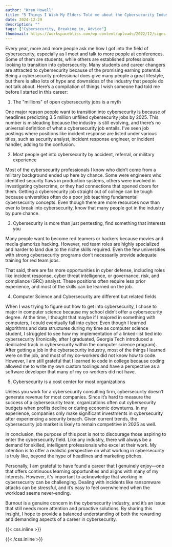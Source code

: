 ```yaml
---
author: "Wren Howell"
title: "5 Things I Wish My Elders Told me about the Cybersecurity Industry "
date: 2024-12-29
description: ""
tags: ["Cybersecurity, Breaking in, Advice"]
thumbnail: https://workspacebliss.com/wp-content/uploads/2022/12/signs-you-got-the-job.jpg.webp
---
```


Every year, more and more people ask me how I got into the field of cybersecurity, especially as I meet and talk to more people at conferences. Some of them are students, while others are established professionals looking to transition into cybersecurity. Many students and career changers are attracted to cybersecurity because of the promising earning potential. Being a cybersecurity professional does give many people a great lifestyle, but there is allso lots of hype and downsides of the industry that people do not talk about. Here’s a compilation of things I wish someone had told me before I started in this career:

1. The "millions" of open cybersecurity jobs is a myth

One major reason people want to transition into cybersecurity is because of headlines predicting 3.5 million unfilled cybersecurity jobs by 2025. This number is misleading because the industry is still evolving, and there’s no universal definition of what a cybersecurity job entails. I’ve seen job postings where positions like incident response are listed under various titles, such as security analyst, incident response engineer, or incident handler, adding to the confusion.

2. Most people get into cybersecurity by accident, referral, or military experience

Most of the cybersecurity professionals I know who didn’t come from a military background ended up here by chance. Some were engineers who identified security flaws in production systems, others were involved in investigating cybercrime, or they had connections that opened doors for them. Getting a cybersecurity job straight out of college can be tough because universities often do a poor job teaching fundamental cybersecurity concepts. Even though there are more resources now than ever to break into cybersecurity, know that many people got in the industry by pure chance.

3. Cybersecurity is more than just pentesting, find something that interests you

Many people want to become red teamers or hackers because movies and media glamorize hacking. However, red team roles are highly specialized and harder to land due to the niche skills required. Even the few universities with strong cybersecurity programs don’t necessarily provide adequate training for red team jobs.

That said, there are far more opportunities in cyber defense, including roles like incident response, cyber threat intelligence, or governance, risk, and compliance (GRC) analyst. These positions often require less prior experience, and most of the skills can be learned on the job.

4. Computer Science and Cybersecurity are different but related fields

When I was trying to figure out how to get into cybersecurity, I chose to major in computer science because my school didn’t offer a cybersecurity degree. At the time, I thought that maybe if I majored in something with computers, I could eventually fall into cyber. Even though  I learned algorithms and data structures during my time as computer science student, I struggled to see how my implementation of a linked-list tied into cybersecurity (Ironically, after I graduated, Georgia Tech introduced a dedicated track in cybersecurity within the computer science program). After getting a job in the cybersecurity industry, most of the things I learned were on the job, and most of my co-workers did not know how to code. However, I am still grateful that I learned to code in college because coding allowed me to write my own custom toolings and have a perspective as a software developer that many of my co-workers did not have. 

5. Cybersecurity is a cost center for most organizations

Unless you work for a cybersecurity consulting firm, cybersecurity doesn’t generate revenue for most companies. Since it’s hard to measure the success of a cybersecurity team, organizations often cut cybersecurity budgets when profits decline or during economic downturns. In my experience, companies only make significant investments in cybersecurity after experiencing a security breach. Given current trends, the cybersecurity job market is likely to remain competitive in 2025 as well.

In conclusion, the purpose of this post is not to discourage those aspiring to enter the cybersecurity field. Like any industry, there will always be a demand for skilled, intelligent professionals who excel at their work. My intention is to offer a realistic perspective on what working in cybersecurity is truly like, beyond the hype of headlines and marketing pitches.

Personally, I am grateful to have found a career that I genuinely enjoy—one that offers continuous learning opportunities and aligns with many of my interests. However, it's important to acknowledge that working in cybersecurity can be challenging. Dealing with incidents like ransomware attacks can be stressful, and it’s easy to feel overwhelmed when the workload seems never-ending.

Burnout is a genuine concern in the cybersecurity industry, and it’s an issue that still needs more attention and proactive solutions. By sharing this insight, I hope to provide a balanced understanding of both the rewarding and demanding aspects of a career in cybersecurity.

{{< css.inline >}}

<style>
.emojify {
	font-family: Apple Color Emoji, Segoe UI Emoji, NotoColorEmoji, Segoe UI Symbol, Android Emoji, EmojiSymbols;
	font-size: 2rem;
	vertical-align: middle;
}
@media screen and (max-width:650px) {
  .nowrap {
    display: block;
    margin: 25px 0;
  }
}
</style>

{{< /css.inline >}}
